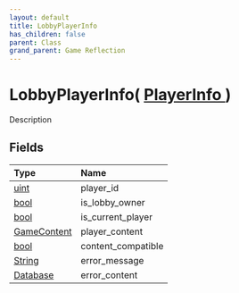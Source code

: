 ```yaml
---
layout: default
title: LobbyPlayerInfo
has_children: false
parent: Class
grand_parent: Game Reflection
---
```

# LobbyPlayerInfo( [ PlayerInfo ](/riftbreaker-wiki/docs/game-reflection/classes/player_info/) )
Description 

## Fields

| Type | Name |
|:----------|:--------------|
| [uint](/riftbreaker-wiki/docs/game-reflection/components/uint/) | player_id |
| [bool](/riftbreaker-wiki/docs/game-reflection/components/bool/) | is_lobby_owner |
| [bool](/riftbreaker-wiki/docs/game-reflection/components/bool/) | is_current_player |
| [GameContent](/riftbreaker-wiki/docs/game-reflection/classes/game_content/) | player_content |
| [bool](/riftbreaker-wiki/docs/game-reflection/components/bool/) | content_compatible |
| [String](/riftbreaker-wiki/docs/game-reflection/components/string/) | error_message |
| [Database](/riftbreaker-wiki/docs/game-reflection/components/database/) | error_content |


